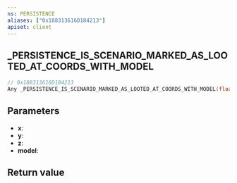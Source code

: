 ```yaml
---
ns: PERSISTENCE
aliases: ["0x188313616D184213"]
apiset: client
---
```

## _PERSISTENCE_IS_SCENARIO_MARKED_AS_LOOTED_AT_COORDS_WITH_MODEL

```c
// 0x188313616D184213
Any _PERSISTENCE_IS_SCENARIO_MARKED_AS_LOOTED_AT_COORDS_WITH_MODEL(float x,float y,float z,Hash model);
```


## Parameters
* **x**:
* **y**:
* **z**:
* **model**:

## Return value

